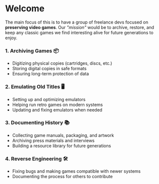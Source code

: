 # Welcome 

The main focus of this is to have a group of freelance devs focused on **preserving video games**. Our *"mission"* would be to archive, restore, and keep any classic games we find interesting alive for future generations to enjoy.

### 1. **Archiving Games** 📦  
   - Digitizing physical copies (cartridges, discs, etc.)
   - Storing digital copies in safe formats
   - Ensuring long-term protection of data

### 2. **Emulating Old Titles** 🖥️  
   - Setting up and optimizing emulators
   - Helping run retro games on modern systems
   - Updating and fixing emulators when needed

### 3. **Documenting History** 📚  
   - Collecting game manuals, packaging, and artwork
   - Archiving press materials and interviews
   - Building a resource library for future generations

### 4. **Reverse Engineering** 🛠️  
   - Fixing bugs and making games compatible with newer systems
   - Documenting the process for others to contribute
